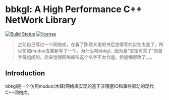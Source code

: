 # bbkgl: A High Performance C++ NetWork Library

[![Build Status](https://travis-ci.org/bbkgl/bbkgl.svg?branch=master)](https://travis-ci.org/bbkgl/bbkgl) [![license](https://img.shields.io/github/license/mashape/apistatus.svg)](https://opensource.org/licenses/MIT)

> 之前自己写过一个网络库，在看了陈硕大佬的书后觉得写的实在太差了，所以仿照muduo库重新写了一个。为什么叫bbkgl，因为是“宝宝可乖了”的首字母组成的。后来觉得网络库叫这个名字不太合适，但是懒得改了。。。

## Introduction

bbkgl是一个仿照muduo(木铎)网络库实现的基于非阻塞IO和事件驱动的现代C++网络库。

